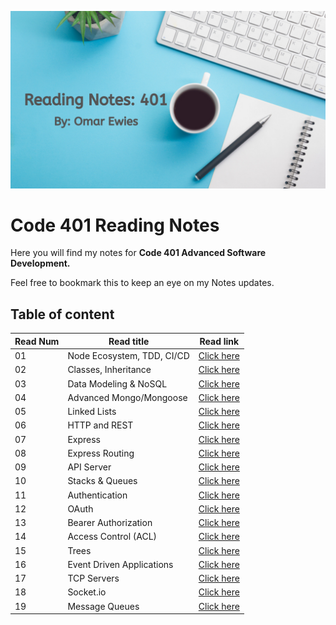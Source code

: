 ![notes](images/reading.png)

# Code 401 Reading Notes

Here you will find my notes for **Code 401
Advanced Software Development.**

 Feel free to bookmark this to keep an eye on my Notes updates.

## Table of content

Read Num | Read title | Read link
------------ | ------------- | --------------
01 |  Node Ecosystem, TDD, CI/CD | [Click here]()
02 |   Classes, Inheritance | [Click here]()
03 |   Data Modeling & NoSQL | [Click here]()
04 |   Advanced Mongo/Mongoose | [Click here]()
05 |   Linked Lists | [Click here]()
06 |   HTTP and REST | [Click here]()
07 |   Express | [Click here]()
08 |   Express Routing | [Click here]()
09 |   API Server | [Click here]()
10 |   Stacks & Queues | [Click here]()
11 |   Authentication | [Click here]()
12 |   OAuth | [Click here]()
13 | Bearer Authorization | [Click here]()
14 | Access Control (ACL) | [Click here]()
15 | Trees | [Click here]()
16 | Event Driven Applications | [Click here]()
17 | TCP Servers | [Click here]()
18 | Socket.io | [Click here]()
19 | Message Queues | [Click here]()


